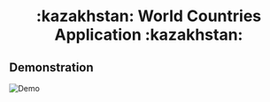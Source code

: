 <h1 align="center">
  :kazakhstan:	 World Countries Application :kazakhstan:	
</h1>


## Demonstration

![Demo](demo.gif)



